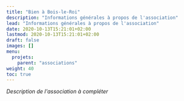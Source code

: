 ```yaml
---
title: "Bien à Bois-le-Roi"
description: "Informations générales à propos de l'association"
lead: "Informations générales à propos de l'association"
date: 2020-10-13T15:21:01+02:00
lastmod: 2020-10-13T15:21:01+02:00
draft: false
images: []
menu:
  projets:
    parent: "associations"
weight: 40
toc: true
---
```


*Description de l'association à compléter*